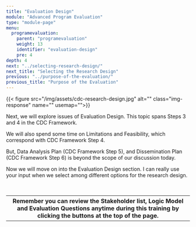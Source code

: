 ```yaml
---
title: "Evaluation Design"
module: "Advanced Program Evaluation"
type: "module-page"
menu:
  programevaluation:
    parent: "programevaluation"
    weight: 13
    identifier: "evaluation-design"
    pre: 4
depth: 4
next: "../selecting-research-design/"
next_title: "Selecting the Research Design"
previous: "../purpose-of-the-evaluation/"
previous_title: "Purpose of the Evaluation"
---
```

<div class="programevaluation"><div class="pageblock clearfix"><div class="modalpageNav"></div>
</div><div class="pageblock pull-right">
<div class="caption">
</div>
{{< figure src="/img/assets/cdc-research-design.jpg" alt="" class="img-response" name="" usemap="">}}</div><div class="pageblock"><p>Next, we will explore issues of Evaluation Design. This topic spans Steps 3 and 4 in the CDC Framework.</p>
<p>We will also spend some time on Limitations and Feasibility, which correspond with CDC Framework Step 4.</p>
<p>But, Data Analysis Plan (CDC Framework Step 5), and Dissemination Plan (CDC Framework Step 6) is beyond the scope of our discussion today.</p>
<p>Now we will move on into the Evaluation Design section. I can really use your input when we select among different options for the research design.</p>
<p> </p>
<table>
<tr>
<th class="th2"> Remember you can review the Stakeholder list, Logic Model and Evaluation Questions anytime during this training by clicking the buttons at the top of the page.</th>
</tr>
</table>
</div></div>